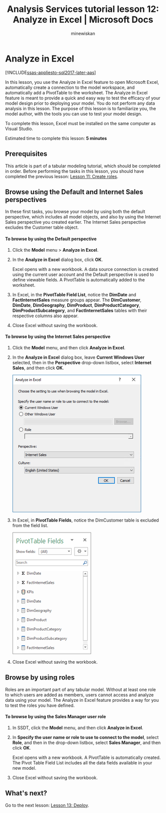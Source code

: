 ﻿---
title: "Analysis Services tutorial lesson 12: Analyze in Excel | Microsoft Docs"
ms.date: 03/08/2019
ms.prod: sql
ms.technology: analysis-services
ms.custom: tabular-models
ms.topic: tutorial
ms.author: owend
ms.reviewer: owend
author: minewiskan
---
# Analyze in Excel

[!INCLUDE[ssas-appliesto-sql2017-later-aas](../../includes/ssas-appliesto-sql2017-later-aas.md)]

In this lesson, you use the Analyze in Excel feature to open Microsoft Excel, automatically create a connection to the model workspace, and automatically add a PivotTable to the worksheet. The Analyze in Excel feature is meant to provide a quick and easy way to test the efficacy of your model design prior to deploying your model. You do not perform any data analysis in this lesson. The purpose of this lesson is to familiarize you, the model author, with the tools you can use to test your model design.   
  
To complete this lesson, Excel must be installed on the same computer as Visual Studio.
  
Estimated time to complete this lesson: **5 minutes**  
  
## Prerequisites  

This article is part of a tabular modeling tutorial, which should be completed in order. Before performing the tasks in this lesson, you should have completed the previous lesson: [Lesson 11: Create roles](../tutorial-tabular-1400/as-lesson-11-create-roles.md).  
  
## Browse using the Default and Internet Sales perspectives  

In these first tasks, you browse your model by using both the default perspective, which includes all model objects, and also by using the Internet Sales perspective you created earlier. The Internet Sales perspective excludes the Customer table object.  
  
#### To browse by using the Default perspective  
  
1.  Click the **Model** menu > **Analyze in Excel**.  
  
2.  In the **Analyze in Excel** dialog box, click **OK**.  
  
    Excel opens with a new workbook. A data source connection is created using the current user account and the Default perspective is used to define viewable fields. A PivotTable is automatically added to the worksheet.  
  
3.  In Excel, in the **PivotTable Field List**, notice the **DimDate** and **FactInternetSales** measure groups appear. The **DimCustomer**, **DimDate**, **DimGeography**, **DimProduct**, **DimProductCategory**, **DimProductSubcategory**, and **FactInternetSales** tables with their respective columns also appear.  
  
4.  Close Excel without saving the workbook.  
  
#### To browse by using the Internet Sales perspective  
  
1.  Click the **Model** menu, and then click **Analyze in Excel**.  
  
2.  In the **Analyze in Excel** dialog box, leave **Current Windows User** selected, then in the **Perspective** drop-down listbox, select **Internet Sales**, and then click **OK**. 
    
    ![as-lesson12-perspective](../tutorial-tabular-1400/media/as-lesson12-perspective.png)
    
3.  In Excel, in **PivotTable Fields**, notice the DimCustomer table is excluded from the field list.  
    
    ![as-lesson12-fields](../tutorial-tabular-1400/media/as-lesson12-fields.png)
    
4.  Close Excel without saving the workbook.  
  
## Browse by using roles  

Roles are an important part of any tabular model. Without at least one role to which users are added as members, users cannot access and analyze data using your model. The Analyze in Excel feature provides a way for you to test the roles you have defined.  
  
#### To browse by using the Sales Manager user role  
  
1.  In SSDT, click the **Model** menu, and then click **Analyze in Excel**.  
  
2.  In **Specify the user name or role to use to connect to the model**, select **Role**, and then in the drop-down listbox, select **Sales Manager**, and then click **OK**.  
  
    Excel opens with a new workbook. A PivotTable is automatically created. The Pivot Table Field List includes all the data fields available in your new model.  
      
3.  Close Excel without saving the workbook.  
  
## What's next?

Go to the next lesson: [Lesson 13: Deploy](../tutorial-tabular-1400/as-lesson-13-deploy.md).

  
  
  
